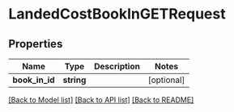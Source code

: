# LandedCostBookInGETRequest

## Properties
Name | Type | Description | Notes
------------ | ------------- | ------------- | -------------
**book_in_id** | **string** |  | [optional] 

[[Back to Model list]](../README.md#documentation-for-models) [[Back to API list]](../README.md#documentation-for-api-endpoints) [[Back to README]](../README.md)


